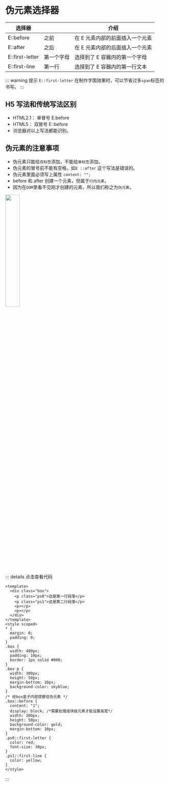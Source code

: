 # 伪元素选择器

| 选择器          |            | 介绍                            |
| --------------- | ---------- | ------------------------------- |
| E::before       | 之前       | 在 E 元素内部的前面插入一个元素 |
| E::after        | 之后       | 在 E 元素内部的后面插入一个元素 |
| E::first-letter | 第一个字母 | 选择到了 E 容器内的第一个字母   |
| E::first-line   | 第一行     | 选择到了 E 容器内的第一行文本   |

::: warning 提示
`E::first-letter` 在制作字围效果时，可以节省过多`span`标签的书写。
:::

## H5 写法和传统写法区别

- HTML2.1： 单冒号 E:before
- HTML5： 双冒号 E::before
- 浏览器对以上写法都能识别。

## 伪元素的注意事项

- 伪元素只能给`双标签`添加，不能给`单标签`添加。
- 伪元素的冒号前不能有空格，如`E ::after` 这个写法是错误的。
- 伪元素里面必须写上属性 `content: "";`
- before 和 after 创建一个元素，但属于`行内元素`。
- 因为在`DOM`里看不见刚才创建的元素，所以我们称之为`伪元素`。

<img src="/images/CSS3/001.png" style="width: 30%; display: block; margin: 0 ;">

::: details 点击查看代码

```vue
<template>
  <div class="box">
    <p class="ps0">这是第一行段落</p>
    <p class="ps1">这是第二行段落</p>
    <p></p>
    <p></p>
  </div>
</template>
<style scoped>
* {
  margin: 0;
  padding: 0;
}
.box {
  width: 400px;
  padding: 10px;
  border: 1px solid #000;
}
.box p {
  width: 300px;
  height: 50px;
  margin-bottom: 10px;
  background-color: skyblue;
}
/* 给box盒子内部提娜佳伪元素 */
.box::before {
  content: "1";
  display: block; /*需要处理成块级元素才能设置高宽*/
  width: 200px;
  height: 50px;
  background-color: gold;
  margin-bottom: 10px;
}
.ps0::first-letter {
  color: red;
  font-size: 30px;
}
.ps1::first-line {
  color: yellow;
}
</style>
```

:::
<pseudoelement1 />
